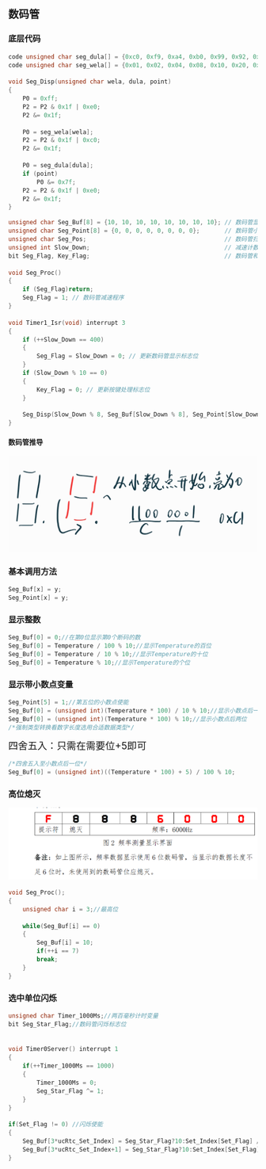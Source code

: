 ## 数码管

### 底层代码

```c
code unsigned char seg_dula[] = {0xc0, 0xf9, 0xa4, 0xb0, 0x99, 0x92, 0x82, 0xf8, 0x80, 0x90, 0xff, 0x88};
code unsigned char seg_wela[] = {0x01, 0x02, 0x04, 0x08, 0x10, 0x20, 0x40, 0x80};

void Seg_Disp(unsigned char wela, dula, point)
{
	P0 = 0xff;
	P2 = P2 & 0x1f | 0xe0;
	P2 &= 0x1f;

	P0 = seg_wela[wela];
	P2 = P2 & 0x1f | 0xc0;
	P2 &= 0x1f;

	P0 = seg_dula[dula];
	if (point)
		P0 &= 0x7f;
	P2 = P2 & 0x1f | 0xe0;
	P2 &= 0x1f;
}
```

```c
unsigned char Seg_Buf[8] = {10, 10, 10, 10, 10, 10, 10, 10}; // 数码管显示数据
unsigned char Seg_Point[8] = {0, 0, 0, 0, 0, 0, 0, 0};		 // 数码管小数点数据
unsigned char Seg_Pos;										 // 数码管扫描位置
unsigned int Slow_Down;										 // 减速计数器
bit Seg_Flag, Key_Flag;										 // 数码管和按键的标志位

void Seg_Proc()
{
	if (Seg_Flag)return;
	Seg_Flag = 1; // 数码管减速程序
}

void Timer1_Isr(void) interrupt 3
{
   	if (++Slow_Down == 400)
	{
		Seg_Flag = Slow_Down = 0; // 更新数码管显示标志位
	}
	if (Slow_Down % 10 == 0)
	{
		Key_Flag = 0; // 更新按键处理标志位
	}
    
	Seg_Disp(Slow_Down % 8, Seg_Buf[Slow_Down % 8], Seg_Point[Slow_Down % 8]); // 更新数码管显示
}
```





#### 数码管推导

<img src="./seg.assets/SmartSelect_20250219_152002_Samsung Notes.jpg" alt="SmartSelect_20250219_152002_Samsung Notes" style="zoom: 50%;" />

### 基本调用方法

```c
Seg_Buf[x] = y;
Seg_Point[x] = y;
```

### 显示整数

```c
Seg_Buf[0] = 0;//在第0位显示第0个断码的数
Seg_Buf[0] = Temperature / 100 % 10;//显示Temperature的百位
Seg_Buf[0] = Temperature / 10 % 10;//显示Temperature的十位
Seg_Buf[0] = Temperature % 10;//显示Temperature的个位
```

### 显示带小数点变量

```c
Seg_Point[5] = 1;//第五位的小数点使能
Seg_Buf[0] = (unsigned int)(Temperature * 100) / 10 % 10;//显示小数点后一位
Seg_Buf[0] = (unsigned int)(Temperature * 100) % 10;//显示小数点后两位
/*强制类型转换看数字长度选用合适数据类型*/
```

<span style="font-size:1.4em;">四舍五入：只需在需要位+5即可</span>

```c
/*四舍五入至小数点后一位*/
Seg_Buf[0] = (unsigned int)((Temperature * 100) + 5) / 100 % 10;
```

### 高位熄灭

<img src="./seg.assets/image-20250219163043604.png" alt="image-20250219163043604" style="zoom:67%;" />

```c
void Seg_Proc();
{
    unsigned char i = 3;//最高位
    
    while(Seg_Buf[i] == 0)
    {
        Seg_Buf[i] = 10;
        if(++i == 7)
        break;
    }
}
```

### 选中单位闪烁

```c
unsigned char Timer_1000Ms;//两百毫秒计时变量
bit Seg_Star_Flag;//数码管闪烁标志位


void Timer0Server() interrupt 1
{  
	if(++Timer_1000Ms == 1000)
	{
		Timer_1000Ms = 0;
		Seg_Star_Flag ^= 1;
	}
}

if(Set_Flag != 0) //闪烁使能
{
	Seg_Buf[3*ucRtc_Set_Index] = Seg_Star_Flag?10:Set_Index[Set_Flag] / 16;
	Seg_Buf[3*ucRtc_Set_Index+1] = Seg_Star_Flag?10:Set_Index[Set_Flag] % 16;
}

```













